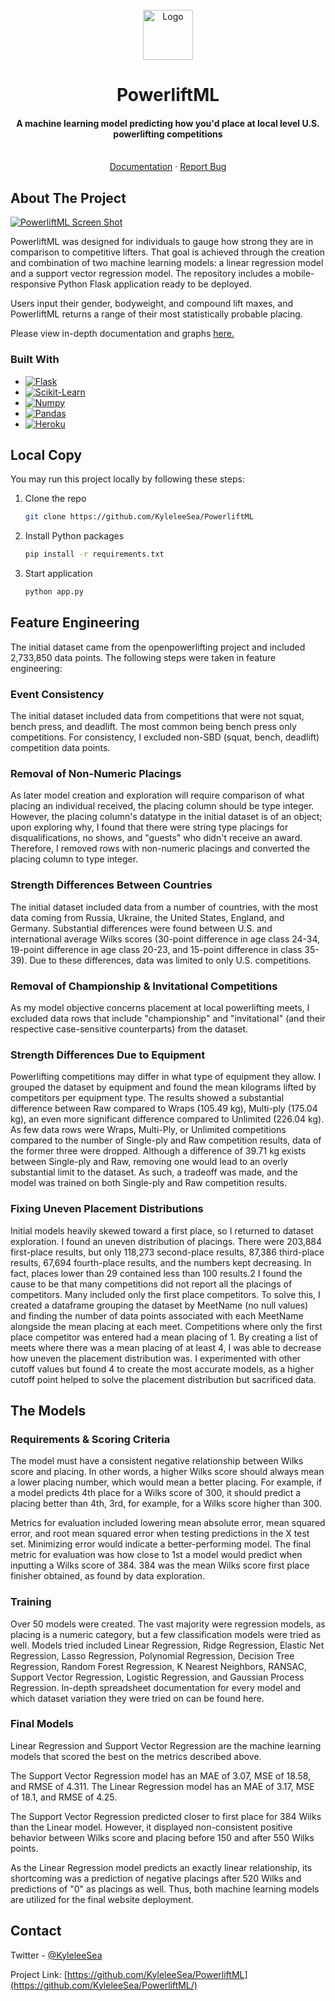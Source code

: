 <!-- PROJECT LOGO -->
<br />
<div align="center">
  <a href="https://github.com/KyleleeSea/PowerliftML">
    <img src="https://i.imgur.com/kVQck0q.png" alt="Logo" width="80" height="80">
  </a>

<h1 align="center">PowerliftML</h1>

  <p align="center">
    <h4>
      A machine learning model predicting how you'd place at local level U.S. powerlifting competitions
    </h4>
    <br />
    <a href="https://powerliftml.herokuapp.com/documentation/">Documentation</a>
    ·
    <a href="https://github.com/KyleleeSea/Seraphina/issues">Report Bug</a>
  </p>
</div>

<!-- ABOUT THE PROJECT -->
## About The Project

[![PowerliftML Screen Shot][product-screenshot]](https://powerliftml.herokuapp.com/)

PowerliftML was designed for individuals to gauge how strong they are in comparison to competitive lifters. That goal is achieved through the creation and combination of two machine learning models: a linear regression model and a support vector regression model. The repository includes a mobile-responsive Python Flask application ready to be deployed.

Users input their gender, bodyweight, and compound lift maxes, and PowerliftML returns a range of their most statistically probable placing. 

Please view in-depth documentation and graphs <a href="https://powerliftml.herokuapp.com/documentation" target="_blank"> here.</a>

### Built With

* [![Flask][flask.com]][flask-url]
* [![Scikit-Learn][scikitlearn.org]][scikitlearn-url]
* [![Numpy][numpy.org]][numpy-url]
* [![Pandas][pandas.org]][pandas-url]
* [![Heroku][heroku.com]][heroku-url]

## Local Copy
You may run this project locally by following these steps:

1. Clone the repo
   ```sh
   git clone https://github.com/KyleleeSea/PowerliftML
   ```
2. Install Python packages
   ```sh
   pip install -r requirements.txt
   ```
3. Start application
   ```sh
   python app.py
   ```
   
## Feature Engineering  
The initial dataset came from the openpowerlifting project and included 2,733,850 data points. The following steps were taken in feature engineering:

### Event Consistency
The initial dataset included data from competitions that were not squat, bench press, and deadlift. The most common being bench press only competitions. For consistency, I excluded non-SBD (squat, bench, deadlift) competition data points.

### Removal of Non-Numeric Placings
As later model creation and exploration will require comparison of what placing an individual received, the placing column should be type integer. However, the placing column's datatype in the initial dataset is of an object; upon exploring why, I found that there were string type placings for disqualifications, no shows, and "guests" who didn't receive an award. Therefore, I removed rows with non-numeric placings and converted the placing column to type integer.

### Strength Differences Between Countries
The initial dataset included data from a number of countries, with the most data coming from Russia, Ukraine, the United States, England, and Germany. Substantial differences were found between U.S. and international average Wilks scores (30-point difference in age class 24-34, 19-point difference in age class 20-23, and 15-point difference in class 35-39). Due to these differences, data was limited to only U.S. competitions.

### Removal of Championship & Invitational Competitions
As my model objective concerns placement at local powerlifting meets, I excluded data rows that include "championship" and "invitational" (and their respective case-sensitive counterparts) from the dataset. 

### Strength Differences Due to Equipment
Powerlifting competitions may differ in what type of equipment they allow. I grouped the dataset by equipment and found the mean kilograms lifted by competitors per equipment type. The results showed a substantial difference between Raw compared to Wraps (105.49 kg), Multi-ply (175.04 kg), an even more significant difference compared to Unlimited (226.04 kg). As few data rows were Wraps, Multi-Ply, or Unlimited competitions compared to the number of Single-ply and Raw competition results, data of the former three were dropped. Although a difference of 39.71 kg exists between Single-ply and Raw, removing one would lead to an overly substantial limit to the dataset. As such, a tradeoff was made, and the model was trained on both Single-ply and Raw competition results.

### Fixing Uneven Placement Distributions
Initial models heavily skewed toward a first place, so I returned to dataset exploration. I found an uneven distribution of placings. There were 203,884 first-place results, but only 118,273 second-place results, 87,386 third-place results, 67,694 fourth-place results, and the numbers kept decreasing. In fact, places lower than 29 contained less than 100 results.2 I found the cause to be that many competitions did not report all the placings of competitors. Many included only the first place competitors. To solve this, I created a dataframe grouping the dataset by MeetName (no null values) and finding the number of data points associated with each MeetName alongside the mean placing at each meet. Competitions where only the first place competitor was entered had a mean placing of 1. By creating a list of meets where there was a mean placing of at least 4, I was able to decrease how uneven the placement distribution was. I experimented with other cutoff values but found 4 to create the most accurate models, as a higher cutoff point helped to solve the placement distribution but sacrificed data.

## The Models
### Requirements & Scoring Criteria
The model must have a consistent negative relationship between Wilks score and placing. In other words, a higher Wilks score should always mean a lower placing number, which would mean a better placing. For example, if a model predicts 4th place for a Wilks score of 300, it should predict a placing better than 4th, 3rd, for example, for a Wilks score higher than 300. 

Metrics for evaluation included lowering mean absolute error, mean squared error, and root mean squared error when testing predictions in the X test set. Minimizing error would indicate a better-performing model. The final metric for evaluation was how close to 1st a model would predict when inputting a Wilks score of 384. 384 was the mean Wilks score first place finisher obtained, as found by data exploration.

### Training 
Over 50 models were created. The vast majority were regression models, as placing is a numeric category, but a few classification models were tried as well. Models tried included Linear Regression, Ridge Regression, Elastic Net Regression, Lasso Regression, Polynomial Regression, Decision Tree Regression, Random Forest Regression, K Nearest Neighbors, RANSAC, Support Vector Regression, Logistic Regression, and Gaussian Process Regression. In-depth spreadsheet documentation for every model and which dataset variation they were tried on can be found here. 

### Final Models 
Linear Regression and Support Vector Regression are the machine learning models that scored the best on the metrics described above. 

The Support Vector Regression model has an MAE of 3.07, MSE of 18.58, and RMSE of 4.311. The Linear Regression model has an MAE of 3.17, MSE of 18.1, and RMSE of 4.25. 

The Support Vector Regression predicted closer to first place for 384 Wilks than the Linear model. However, it displayed non-consistent positive behavior between Wilks score and placing before 150 and after 550 Wilks points. 

As the Linear Regression model predicts an exactly linear relationship, its shortcoming was a prediction of negative placings after 520 Wilks and predictions of "0" as placings as well. Thus, both machine learning models are utilized for the final website deployment.


<!-- CONTACT -->
## Contact

Twitter - [@KyleleeSea](https://twitter.com/KyleleeSea)

Project Link: [https://github.com/KyleleeSea/PowerliftML](https://github.com/KyleleeSea/PowerliftML/)

<!-- MARKDOWN LINKS & IMAGES -->
[product-screenshot]: https://i.imgur.com/lTp5EMK.png
[flask.com]: https://img.shields.io/badge/flask-000000?style=for-the-badge&logo=flask&logoColor=ffffff
[flask-url]: https://flask.palletsprojects.com/en/2.2.x/
[scikitlearn.org]: https://img.shields.io/badge/Scikit_learn-3499CD?style=for-the-badge&logo=scikitlearn&logoColor=F89939
[scikitlearn-url]: https://scikit-learn.org/
[numpy.org]: https://img.shields.io/badge/Numpy-013243?style=for-the-badge&logo=numpy&logoColor=4DABCF
[numpy-url]: https://numpy.org/
[pandas.org]: https://img.shields.io/badge/Pandas-130654?style=for-the-badge&logo=pandas&logoColor=fffff
[pandas-url]: https://pandas.pydata.org/
[heroku.com]: https://img.shields.io/badge/heroku-000000?style=for-the-badge&logo=heroku&logoColor=79589F
[heroku-url]: https://www.heroku.com/
